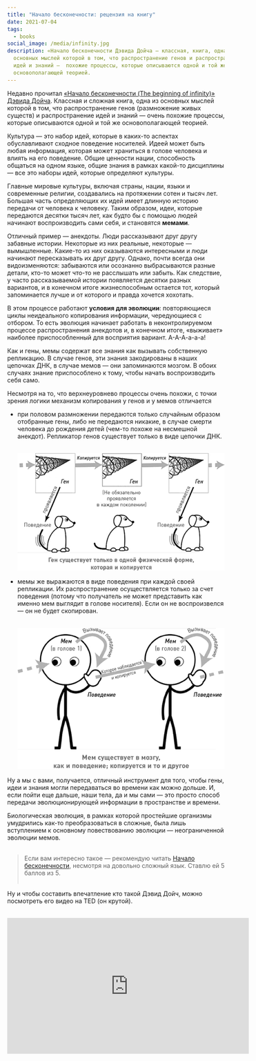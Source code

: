 ```yaml
---
title: "Начало бесконечности: рецензия на книгу"
date: 2021-07-04
tags:
  - books
social_image: /media/infinity.jpg
description: «Начало бесконечности Дэвида Дойча — классная, книга, одна из
  основных мыслей которой в том, что распространение генов и распространение
  идей и знаний —  похожие процессы, которые описываются одной и той же
  основополагающей теорией.
---
```

Недавно прочитал [«Начало бесконечности (The beginning of infinity)»](https://www.ozon.ru/product/nachalo-beskonechnosti-obyasneniya-kotorye-menyayut-mir-doych-devid-226982102/?asb=tz6%252FRgzijau19v%252Fas3RcGJ%252BRxqSSt8AT8%252BBbkSj3zAs%253D&asb2=NtqKmJ30oVBGNbC_qNtMwRBGjZgaa_Mpt0Ug9rkjSZI&keywords=начало+бесконечности) [Дэвида Дойча](https://en.wikipedia.org/wiki/David_Deutsch). Классная и сложная книга, одна из основных мыслей которой в том, что распространение генов (размножение живых существ) и распространение идей и знаний —  очень похожие процессы, которые описываются одной и той же основополагающей теорией.

Культура — это набор идей, которые в каких-то аспектах обуславливают сходное поведение носителей. Идеей может быть любая информация, которая может храниться в голове человека и влиять на его поведение. Общие ценности нации, способность общаться на одном языке, общие знания в рамках какой-то дисциплины — все это наборы идей, которые определяют культуры.

Главные мировые культуры, включая страны, нации, языки и современные религии, создавались на протяжении сотен и тысяч лет. Большая часть определяющих их идей имеет длинную историю передачи от человека к человеку. Таким образом, идеи, которые передаются десятки тысяч лет, как будто бы с помощью людей начинают воспроизводить сами себя, и становятся **мемами**.

Отличный пример — анекдоты. Люди рассказывают друг другу забавные истории. Некоторые из них реальные, некоторые — вымышленные. Какие-то из них оказываются интересными и люди начинают пересказывать их друг другу. Однако, почти всегда они видоизменяются: забываются или осознанно выбрасываются разные детали, кто-то может что-то не расслышать или забыть. Как следствие, у часто рассказываемой истории появляется десятки разных вариантов, и в конечном итоге жизнеспособным остается тот, который запоминается лучше и от которого и правда хочется хохотать. 

В этом процессе работают **условия для эволюции**: повторяющиеся циклы неидеального копирования информации, чередующиеся с отбором. То есть эволюция начинает работать в неконтролируемом процессе распространения анекдотов и, в конечном итоге, «выживает» наиболее приспособленный для восприятия вариант. А-А-А-а-а-а!

Как и гены, мемы содержат все знания как вызывать собственную репликацию. В случае генов, эти знания закодированы в наших цепочках ДНК, в случае мемов — они запоминаются мозгом. В обоих случаях знание приспособлено к тому, чтобы начать воспроизводить себя само.

Несмотря на то, что верхнеуровнево процессы очень похожи, с точки зрения логики механизм копирования у генов и у мемов отличается

* при половом размножении передаются только случайным образом отобранные гены, либо не передаются никакие, в случае смерти человека до рождения детей (чем-то похоже на несмешной анекдот). Репликатор генов существует только в виде цепочки ДНК.<br><br>

  ![Эволюция генов](/media/genes-evolution.png "Эволюция генов")<br>
* мемы же выражаются в виде поведения при каждой своей репликации. Их распространение осуществляется только за счет поведения (потому что получатель не может представить как именно мем выглядит в голове носителя). Если он не воспроизвелся — он не будет скопирован.<br><br>

  ![Эволюция мемов](/media/memes-evolution.png "Эволюция мемов")<br>

Ну а мы с вами, получается, отличный инструмент для того, чтобы гены, идеи и знания могли передаваться во времени как можно дольше. И, если пойти еще дальше, наши тела, да и мы сами — это просто способ передачи эволюционирующей информации в пространстве и времени. 

Биологическая эволюция, в рамках которой простейшие организмы умудрились как-то преобразоваться в сложные, была лишь вступлением к основному повествованию эволюции — неограниченной эволюции мемов. <br><br>

> Если вам интересно такое — рекомендую читать [Начало бесконечности](https://www.ozon.ru/product/nachalo-beskonechnosti-obyasneniya-kotorye-menyayut-mir-doych-devid-226982102/?asb=tz6%252FRgzijau19v%252Fas3RcGJ%252BRxqSSt8AT8%252BBbkSj3zAs%253D&asb2=NtqKmJ30oVBGNbC_qNtMwRBGjZgaa_Mpt0Ug9rkjSZI&keywords=начало+бесконечности), несмотря на довольно сложный язык. Ставлю ей 5 баллов из 5.<br><br>

Ну и чтобы составить впечатление кто такой Дэвид Дойч, можно посмотреть его видео на TED (он крутой).<br><br>

<iframe width="560" height="315" src="https://www.youtube.com/embed/n8BWwZUvZtQ" title="YouTube video player" frameborder="0" allow="accelerometer; autoplay; clipboard-write; encrypted-media; gyroscope; picture-in-picture" allowfullscreen></iframe>